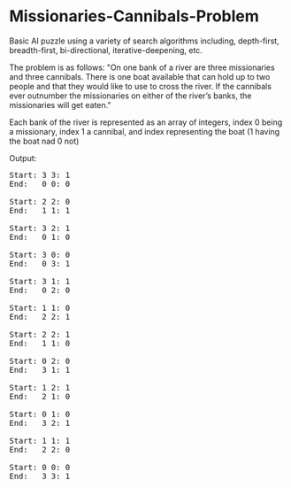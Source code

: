 # Missionaries-Cannibals-Problem
Basic AI puzzle using a variety of search algorithms including, depth-first, breadth-first, bi-directional, iterative-deepening, etc.

The problem is as follows:
"On one bank of a river are three missionaries and three cannibals. There is one boat available that can hold up to two people and that they would like to use to cross the river. If the cannibals ever outnumber the missionaries on either of the river’s banks, the missionaries will get eaten."

Each bank of the river is represented as an array of integers, index 0 being a missionary, index 1 a cannibal, and index representing the boat (1 having the boat nad 0 not)

Output:
<pre>
Start: 3 3: 1
End:   0 0: 0

Start: 2 2: 0
End:   1 1: 1

Start: 3 2: 1
End:   0 1: 0

Start: 3 0: 0
End:   0 3: 1

Start: 3 1: 1
End:   0 2: 0

Start: 1 1: 0
End:   2 2: 1

Start: 2 2: 1
End:   1 1: 0

Start: 0 2: 0
End:   3 1: 1

Start: 1 2: 1
End:   2 1: 0

Start: 0 1: 0
End:   3 2: 1

Start: 1 1: 1
End:   2 2: 0

Start: 0 0: 0
End:   3 3: 1
</pre>
